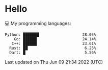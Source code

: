 # Hello

💻 My programming languages:

```
Python: ███████                   28.05%
    Go: ██████                    24.14%
   C++: ██████                    23.61%
  Rust: ██                         6.25%
  Dart: █                          5.56%
```

Last updated on Thu Jun 09 21:34 2022 (UTC)
